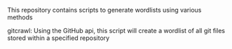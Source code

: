 This repository contains scripts to generate wordlists using various methods

gitcrawl: Using the GitHub api, this script will create a wordlist of all git files stored within a specified repository
